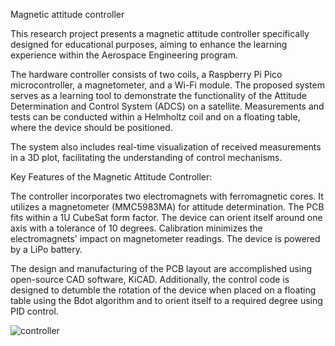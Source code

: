 Magnetic attitude controller 

This research project presents a magnetic attitude controller specifically designed for educational purposes, aiming to enhance the learning experience within the Aerospace Engineering program.

The hardware controller consists of two coils, a Raspberry Pi Pico microcontroller, a magnetometer, and a Wi-Fi module. The proposed system serves as a learning tool to demonstrate the functionality of the Attitude Determination and Control System (ADCS) on a satellite. Measurements and tests can be conducted within a Helmholtz coil and on a floating table, where the device should be positioned.

The system also includes real-time visualization of received measurements in a 3D plot, facilitating the understanding of control mechanisms.

Key Features of the Magnetic Attitude Controller:

The controller incorporates two electromagnets with ferromagnetic cores.
It utilizes a magnetometer (MMC5983MA) for attitude determination.
The PCB fits within a 1U CubeSat form factor.
The device can orient itself around one axis with a tolerance of 10 degrees.
Calibration minimizes the electromagnets' impact on magnetometer readings.
The device is powered by a LiPo battery.

The design and manufacturing of the PCB layout are accomplished using open-source CAD software, KiCAD. 
Additionally, the control code is designed to detumble the rotation of the device when placed on a floating table using the Bdot algorithm and to orient itself to a required degree using PID control.


![controller](https://github.com/aainur/Magnetic-attitude-controller/assets/105110202/6cee8e0f-1d2b-4d7b-b9ff-a0ac3b668f04)




